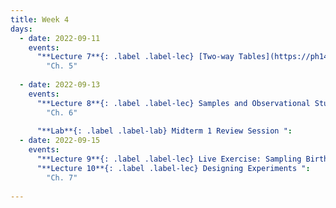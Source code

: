 ```yaml
---
title: Week 4
days:
  - date: 2022-09-11
    events:
      "**Lecture 7**{: .label .label-lec} [Two-way Tables](https://ph142-ucb.github.io/fa23/src/lec/Lec7_Two-way-tables.pdf)":
        "Ch. 5"
      
  - date: 2022-09-13
    events:
      "**Lecture 8**{: .label .label-lec} Samples and Observational Studies ":
        "Ch. 6"
       
      "**Lab**{: .label .label-lab} Midterm 1 Review Session ":
  - date: 2022-09-15
    events:
      "**Lecture 9**{: .label .label-lec} Live Exercise: Sampling Births from US Territories ":
      "**Lecture 10**{: .label .label-lec} Designing Experiments ":
        "Ch. 7"
      
---
```

